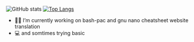 
![ GitHub stats](https://github-readme-stats.vercel.app/api?username=stuffbymax&show_icons=true&theme=onedark&layout=compact)
[![Top Langs](https://github-readme-stats.vercel.app/api/top-langs/?username=stuffbymax&theme=onedark)](https://github.com/anuraghazra/github-readme-stats)
- 👷‍♂️ I’m currently working on bash-pac and gnu nano cheatsheet website translation
- 💻 and somtimes trying basic 

<!--
**stuffbymax/stuffbymax** is a ✨ _special_ ✨ repository because its `README.md` (this file) appears on your GitHub profile.

Here are some ideas to get you started:

- 🔭 I’m currently working on ...
- 🌱 I’m currently learning ...
- 👯 I’m looking to collaborate on ...
- 🤔 I’m looking for help with ...
- 💬 Ask me about ...
- 📫 How to reach me: ...
- 😄 Pronouns: ...
- ⚡ Fun fact: ...
-->

